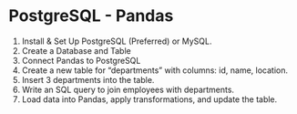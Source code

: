 # PostgreSQL - Pandas

1.  Install & Set Up PostgreSQL (Preferred) or MySQL.
2.  Create a Database and Table
3.  Connect Pandas to PostgreSQL
4.  Create a new table for “departments” with columns: id, name, location.
5.  Insert 3 departments into the table.
6.  Write an SQL query to join employees with departments.
7.  Load data into Pandas, apply transformations, and update the table.
